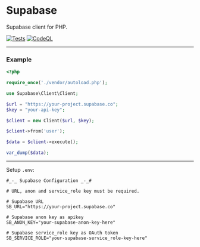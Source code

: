 # Supabase
Supabase client for PHP.

[![Tests](https://github.com/codebysushil/Supabase/actions/workflows/tests.yml/badge.svg)](https://github.com/codebysushil/Supabase/actions/workflows/tests.yml)
[![CodeQL](https://github.com/codebysushil/Supabase/actions/workflows/github-code-scanning/codeql/badge.svg)](https://github.com/codebysushil/Supabase/actions/workflows/github-code-scanning/codeql)

---

### Example

```php
<?php

require_once('./vendor/autoload.php');

use Supabase\Client\Client;

$url = "https://your-project.supabase.co";
$key = "your-api-key";

$client = new Client($url, $key);

$client->from('user');

$data = $client->execute();

var_dump($data);

```
---

Setup `.env`:

```env
#_-_ Supabase Configuration _-_#

# URL, anon and service_role key must be required.

# Supabase URL
SB_URL="https://your-project.supabase.co"

# Supabase anon key as apikey
SB_ANON_KEY="your-supabase-anon-key-here"

# Supabase service_role key as OAuth token
SB_SERVICE_ROLE="your-supabase-service_role-key-here"
```
